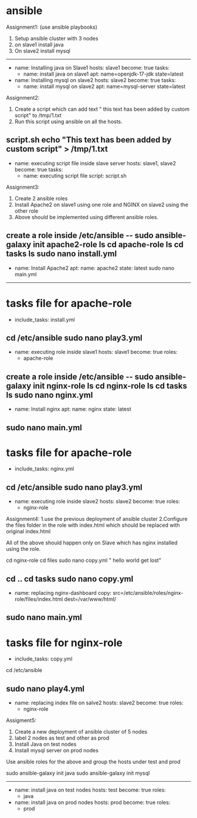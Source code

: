 # ansible

Assignment1: (use ansible playbooks)
1. Setup ansible cluster with 3 nodes
2. on slave1 install java
3. On slave2 install mysql

---
- name: Installing java on Slave1
  hosts: slave1
  become: true
  tasks:
    - name: install java on slave1
      apt: name=openjdk-17-jdk state=latest
- name: Installing mysql on slave2
  hosts: slave2
  become: true
  tasks:
    - name: install mysql on slave2
      apt: name=mysql-server state=latest
	  
	  
	  
Assignment2:
1. Create a script which can add text " this text has been added by custom script" to /tmp/1.txt
2. Run this script using ansible on all the hosts.

script.sh
echo "This text has been added by custom script" > /tmp/1.txt
---
- name: executing script file inside slave server
  hosts: slave1, slave2
  become: true
  tasks:
    - name: executing script file
      script: script.sh
	  
Assignment3:
1. Create 2 ansible roles
2. Install Apache2 on slave1 using one role and NGINX on slave2 using the other role
3. Above should be implemented using different ansible roles.


create a role inside /etc/ansible -- sudo ansible-galaxy init apache2-role
ls
cd apache-role
ls
cd tasks
ls
sudo nano install.yml
---
- name: Install Apache2
  apt:
    name: apache2
    state: latest
sudo nano main.yml
---
# tasks file for apache-role
- include_tasks: install.yml

cd /etc/ansible
sudo nano play3.yml
---
- name: executing role inside slave1
  hosts: slave1
  become: true
  roles:
    - apache-role

create a role inside /etc/ansible -- sudo ansible-galaxy init nginx-role
ls
cd nginx-role
ls
cd tasks
ls
sudo nano nginx.yml
---
- name: Install nginx
  apt:
    name: nginx
    state: latest
	
sudo nano main.yml
---
# tasks file for apache-role
- include_tasks: nginx.yml

cd /etc/ansible
sudo nano play3.yml
---
- name: executing role inside slave2
  hosts: slave2
  become: true
  roles:
    - nginx-role

Assignment4:
1.use the previous deployment of ansible cluster
2.Configure the files folder in the role with index.html which should be replaced with original index.html

All of the above should happen only on Slave which has nginx installed using the role.

cd nginx-role
cd files
sudo nano copy.yml
" hello world get lost"

cd ..
cd tasks
sudo nano copy.yml
---
- name: replacing nginx-dashboard
  copy: src=/etc/ansible/roles/nginx-role/files/index.html dest=/var/www/html/
 
sudo nano main.yml
---
# tasks file for nginx-role
- include_tasks: copy.yml

cd /etc/ansible

sudo nano play4.yml
---
- name: replacing index file on salve2
  hosts: slave2
  become: true
  roles:
    - nginx-role
	
	
Assigment5:
1. Create a new deployment of ansible cluster of 5 nodes
2. label 2 nodes as test and other as prod
3. Install Java on test nodes
4. Install mysql server on prod nodes

Use ansible roles for the above and group the hosts under test and prod

sudo ansible-galaxy init java
sudo ansible-galaxy init mysql

---
- name: install java on test nodes
  hosts: test
  become: true
  roles:
    - java
- name: install java on prod nodes
  hosts: prod
  become: true
  roles:
    - prod
